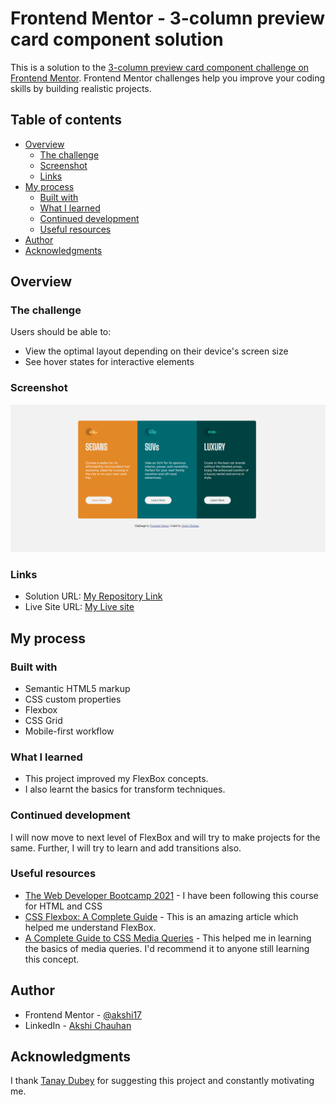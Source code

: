 # Frontend Mentor - 3-column preview card component solution

This is a solution to the [3-column preview card component challenge on Frontend Mentor](https://www.frontendmentor.io/challenges/3column-preview-card-component-pH92eAR2-). Frontend Mentor challenges help you improve your coding skills by building realistic projects.

## Table of contents

- [Overview](#overview)
  - [The challenge](#the-challenge)
  - [Screenshot](#screenshot)
  - [Links](#links)
- [My process](#my-process)
  - [Built with](#built-with)
  - [What I learned](#what-i-learned)
  - [Continued development](#continued-development)
  - [Useful resources](#useful-resources)
- [Author](#author)
- [Acknowledgments](#acknowledgments)

## Overview

### The challenge

Users should be able to:

- View the optimal layout depending on their device's screen size
- See hover states for interactive elements

### Screenshot

![My Live site screenshot](/design/screenshot.png)

### Links

- Solution URL: [My Repository Link](https://github.com/akshi17/three-card-component-preview)
- Live Site URL: [My Live site](https://three-card-preview-project2-by-akshi.netlify.app/)

## My process

### Built with

- Semantic HTML5 markup
- CSS custom properties
- Flexbox
- CSS Grid
- Mobile-first workflow


### What I learned

- This project improved my FlexBox concepts.
- I also learnt the basics for transform techniques. 

### Continued development

I will now move to next level of FlexBox and will try to make projects for the same. Further, I will try to learn and add transitions also.



### Useful resources

- [The Web Developer Bootcamp 2021](https://www.udemy.com/course/the-web-developer-bootcamp/) - I have been following this course for HTML and CSS
- [CSS Flexbox: A Complete Guide](https://sharkcoder.com/layout/flexbox) - This is an amazing article which helped me understand FlexBox. 
- [A Complete Guide to CSS Media Queries](https://css-tricks.com/a-complete-guide-to-css-media-queries/) - This helped me in learning the basics of media queries. I'd recommend it to anyone still learning this concept.



## Author

- Frontend Mentor - [@akshi17](https://www.frontendmentor.io/profile/akshi17)
- LinkedIn - [Akshi Chauhan](https://www.linkedin.com/in/akshi-chauhan-8783811b1/)



## Acknowledgments

I thank [Tanay Dubey](https://www.linkedin.com/in/tanay-dubey-td304/) for suggesting this project and constantly motivating me.
